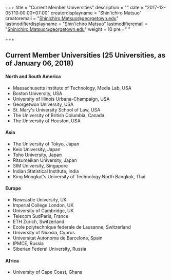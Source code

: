 +++
title = "Current Member Universities"
description = ""
date = "2017-12-05T10:00:00+07:00"
creatordisplayname = "Shin'ichiro Matsuo"
creatoremail = "Shinichiro.Matsuo@georgetown.edu"
lastmodifierdisplayname = "Shin'ichiro Matsuo"
lastmodifieremail = "Shinichiro.Matsuo@georgetown.edu"
weight = 10
pre ="<i class='fa fa-edit'></i> "

+++

## Current Member Universities (25 Universities, as of January 06, 2018)

#### North and South America
* Massachusetts Institute of Technology, Media Lab, USA
* Boston University, USA
* University of Illinois Urbana-Champaign, USA
* Georgetwon University, USA
* St. Mary's University School of Law, USA
* The University of British Columbia, Canada
* The University of Houston, USA

#### Asia
* The University of Tokyo, Japan
* Keio University, Japan
* Toho University, Japan
* Ritsumeikan University, Japan
* SIM University, Singapore
* Indian Statistical Institute, India
* King Mongkut's University of Technology North Bangkok, Thai

#### Europe
* Newcastle University, UK
* Imperial College London, UK
* University of Cambridge, UK
* Telecom SudParis, France
* ETH Zurich, Switzerland
* Ecole polytechnique federale de Lausanne, Switzerland
* University of Nicosia, Cyprus
* Universitat Autonoma de Barcelona, Spain
* IPMCE, Russia
* Siberian Federal University, Russia

#### Africa
* University of Cape Coast, Ghana
